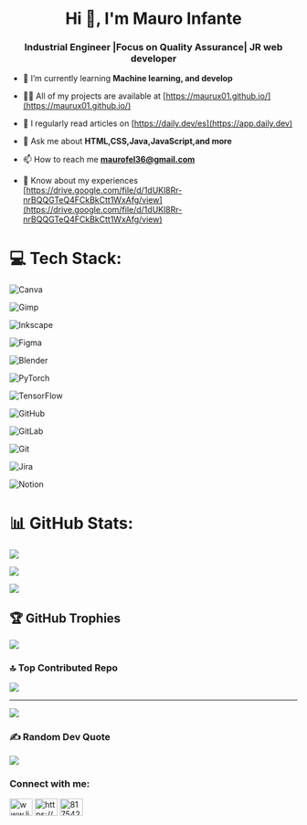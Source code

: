 <h1 align="center">Hi 👋, I'm Mauro Infante</h1>
<h3 align="center">Industrial Engineer |Focus on Quality Assurance| JR web developer</h3>

- 🌱 I’m currently learning **Machine learning, and develop**

- 👨‍💻 All of my projects are available at [https://maurux01.github.io/](https://maurux01.github.io/)

- 📝 I regularly read articles on [https://daily.dev/es](https://app.daily.dev)

- 💬 Ask me about **HTML,CSS,Java,JavaScript,and more**

- 📫 How to reach me **maurofel36@gmail.com**

- 📄 Know about my experiences [https://drive.google.com/file/d/1dUKl8Rr-nrBQQGTeQ4FCkBkCtt1WxAfg/view](https://drive.google.com/file/d/1dUKl8Rr-nrBQQGTeQ4FCkBkCtt1WxAfg/view)


# 💻 Tech Stack:
 ![Canva](https://img.shields.io/badge/Canva-%2300C4CC.svg?style=plastic&logo=Canva&logoColor=white)
 
 ![Gimp](https://img.shields.io/badge/Gimp-657D8B?style=plastic&logo=gimp&logoColor=FFFFFF) 
 
 ![Inkscape](https://img.shields.io/badge/Inkscape-e0e0e0?style=plastic&logo=inkscape&logoColor=080A13) 
 
 ![Figma](https://img.shields.io/badge/figma-%23F24E1E.svg?style=plastic&logo=figma&logoColor=white) 
 
 ![Blender](https://img.shields.io/badge/blender-%23F5792A.svg?style=plastic&logo=blender&logoColor=white)
 
 ![PyTorch](https://img.shields.io/badge/PyTorch-%23EE4C2C.svg?style=plastic&logo=PyTorch&logoColor=white)
 
 ![TensorFlow](https://img.shields.io/badge/TensorFlow-%23FF6F00.svg?style=plastic&logo=TensorFlow&logoColor=white)
 
 ![GitHub](https://img.shields.io/badge/github-%23121011.svg?style=plastic&logo=github&logoColor=white)
 
 ![GitLab](https://img.shields.io/badge/gitlab-%23181717.svg?style=plastic&logo=gitlab&logoColor=white)
 
 ![Git](https://img.shields.io/badge/git-%23F05033.svg?style=plastic&logo=git&logoColor=white) 
 
 ![Jira](https://img.shields.io/badge/jira-%230A0FFF.svg?style=plastic&logo=jira&logoColor=white) 
 
 ![Notion](https://img.shields.io/badge/Notion-%23000000.svg?style=plastic&logo=notion&logoColor=white)
# 📊 GitHub Stats:

![](https://github-readme-stats.vercel.app/api/top-langs/?username=Maurux01&theme=gotham&hide_border=false&include_all_commits=false&count_private=false&layout=compact)

![](https://github-readme-stats.vercel.app/api?username=Maurux01&theme=gotham&hide_border=false&include_all_commits=false&count_private=false)<br/>

![](https://github-readme-streak-stats.herokuapp.com/?user=Maurux01&theme=gotham&hide_border=false)<br/>



## 🏆 GitHub Trophies
![](https://github-profile-trophy.vercel.app/?username=Maurux01&theme=monokai&no-frame=false&no-bg=true&margin-w=4)


### 🔝 Top Contributed Repo
![](https://github-contributor-stats.vercel.app/api?username=Maurux01&limit=5&theme=blue-green&combine_all_yearly_contributions=true)

---
[![](https://visitcount.itsvg.in/api?id=Maurux01&icon=0&color=3)](https://visitcount.itsvg.in)

### ✍️ Random Dev Quote
![](https://quotes-github-readme.vercel.app/api?type=horizontal&theme=tokyonight)

<!-- Proudly created with GPRM ( https://gprm.itsvg.in ) -->








<h3 align="left">Connect with me:</h3>
<p align="left">
<a href="https://linkedin.com/in/www.linkedin.com/in/infmauro" target="blank"><img align="center" src="https://raw.githubusercontent.com/rahuldkjain/github-profile-readme-generator/master/src/images/icons/Social/linked-in-alt.svg" alt="www.linkedin.com/in/infmauro" height="30" width="40" /></a>
<a href="https://stackoverflow.com/users/https://stackoverflow.com/users/28065944/mauro-infante" target="blank"><img align="center" src="https://raw.githubusercontent.com/rahuldkjain/github-profile-readme-generator/master/src/images/icons/Social/stack-overflow.svg" alt="https://stackoverflow.com/users/28065944/mauro-infante" height="30" width="40" /></a>
<a href="https://discord.gg/817542315371003904" target="blank"><img align="center" src="https://raw.githubusercontent.com/rahuldkjain/github-profile-readme-generator/master/src/images/icons/Social/discord.svg" alt="817542315371003904" height="30" width="40" /></a>
</p>

